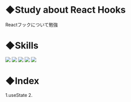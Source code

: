 # ◆Study about React Hooks
Reactフックについて勉強

# ◆Skills
<img src="https://img.shields.io/badge/-React-555.svg?logo=react&style=flat"> <img src="https://img.shields.io/badge/-TypeScript-007ACC.svg?logo=typescript&style=flat"> 
<img src="https://img.shields.io/badge/-ChakraUI-007ACC.svg?logo=chakraui&style=flat"> <img src="https://img.shields.io/badge/-Visual%20Studio%20Code-007ACC.svg?logo=visual-studio-code&style=flat"> <img src="https://img.shields.io/badge/-Vercel-000000.svg?logo=vercel&style=flat">

# ◆Index
1.useState
2.
